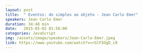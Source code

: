 ```yaml
---
layout: post
title:  " Eventos: do simples ao objeto - Jean Carlo Emer"
speakers: Jean Carlo Emer
duration: 34:48 min
date:   2015-05-02 01:56:00
categories: JavaScript
img: /assets/image/speakers/Jean-Carlo-Emer.jpeg
link: https://www.youtube.com/watch?v=rGlF5OgD_c0
---
```

